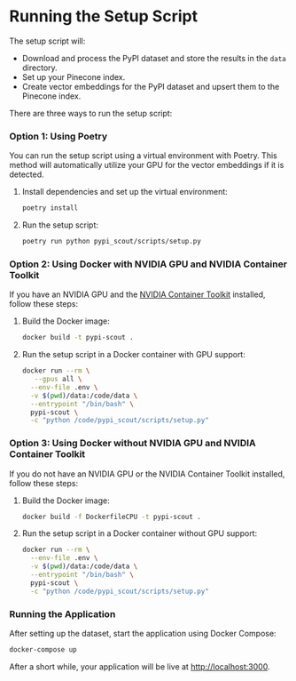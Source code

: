 # Running the Setup Script

The setup script will:

- Download and process the PyPI dataset and store the results in the `data` directory.
- Set up your Pinecone index.
- Create vector embeddings for the PyPI dataset and upsert them to the Pinecone index.

There are three ways to run the setup script:

### Option 1: Using Poetry

You can run the setup script using a virtual environment with Poetry. This method will automatically utilize your GPU for the vector embeddings if it is detected.

1. Install dependencies and set up the virtual environment:

   ```sh
   poetry install
   ```

2. Run the setup script:

   ```sh
   poetry run python pypi_scout/scripts/setup.py
   ```

### Option 2: Using Docker with NVIDIA GPU and NVIDIA Container Toolkit

If you have an NVIDIA GPU and the [NVIDIA Container Toolkit](https://docs.nvidia.com/datacenter/cloud-native/container-toolkit/latest/install-guide.html) installed, follow these steps:

1. Build the Docker image:

   ```sh
   docker build -t pypi-scout .
   ```

2. Run the setup script in a Docker container with GPU support:

   ```sh
   docker run --rm \
      --gpus all \
     --env-file .env \
     -v $(pwd)/data:/code/data \
     --entrypoint "/bin/bash" \
     pypi-scout \
     -c "python /code/pypi_scout/scripts/setup.py"
   ```

### Option 3: Using Docker without NVIDIA GPU and NVIDIA Container Toolkit

If you do not have an NVIDIA GPU or the NVIDIA Container Toolkit installed, follow these steps:

1. Build the Docker image:

   ```sh
   docker build -f DockerfileCPU -t pypi-scout .
   ```

2. Run the setup script in a Docker container without GPU support:

   ```sh
   docker run --rm \
     --env-file .env \
     -v $(pwd)/data:/code/data \
     --entrypoint "/bin/bash" \
     pypi-scout \
     -c "python /code/pypi_scout/scripts/setup.py"
   ```

### Running the Application

After setting up the dataset, start the application using Docker Compose:

```sh
docker-compose up
```

After a short while, your application will be live at [http://localhost:3000](http://localhost:3000).
